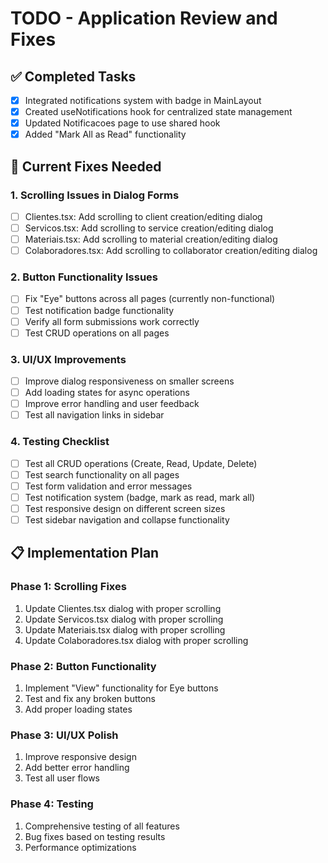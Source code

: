 # TODO - Application Review and Fixes

## ✅ Completed Tasks
- [x] Integrated notifications system with badge in MainLayout
- [x] Created useNotifications hook for centralized state management
- [x] Updated Notificacoes page to use shared hook
- [x] Added "Mark All as Read" functionality

## 🔧 Current Fixes Needed

### 1. Scrolling Issues in Dialog Forms
- [ ] Clientes.tsx: Add scrolling to client creation/editing dialog
- [ ] Servicos.tsx: Add scrolling to service creation/editing dialog
- [ ] Materiais.tsx: Add scrolling to material creation/editing dialog
- [ ] Colaboradores.tsx: Add scrolling to collaborator creation/editing dialog

### 2. Button Functionality Issues
- [ ] Fix "Eye" buttons across all pages (currently non-functional)
- [ ] Test notification badge functionality
- [ ] Verify all form submissions work correctly
- [ ] Test CRUD operations on all pages

### 3. UI/UX Improvements
- [ ] Improve dialog responsiveness on smaller screens
- [ ] Add loading states for async operations
- [ ] Improve error handling and user feedback
- [ ] Test all navigation links in sidebar

### 4. Testing Checklist
- [ ] Test all CRUD operations (Create, Read, Update, Delete)
- [ ] Test search functionality on all pages
- [ ] Test form validation and error messages
- [ ] Test notification system (badge, mark as read, mark all)
- [ ] Test responsive design on different screen sizes
- [ ] Test sidebar navigation and collapse functionality

## 📋 Implementation Plan

### Phase 1: Scrolling Fixes
1. Update Clientes.tsx dialog with proper scrolling
2. Update Servicos.tsx dialog with proper scrolling
3. Update Materiais.tsx dialog with proper scrolling
4. Update Colaboradores.tsx dialog with proper scrolling

### Phase 2: Button Functionality
1. Implement "View" functionality for Eye buttons
2. Test and fix any broken buttons
3. Add proper loading states

### Phase 3: UI/UX Polish
1. Improve responsive design
2. Add better error handling
3. Test all user flows

### Phase 4: Testing
1. Comprehensive testing of all features
2. Bug fixes based on testing results
3. Performance optimizations
